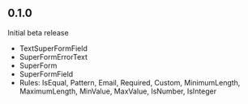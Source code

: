 ## 0.1.0
Initial beta release
* TextSuperFormField
* SuperFormErrorText
* SuperForm
* SuperFormField
* Rules: IsEqual, Pattern, Email, Required, Custom, MinimumLength, MaximumLength, MinValue, MaxValue, IsNumber, IsInteger